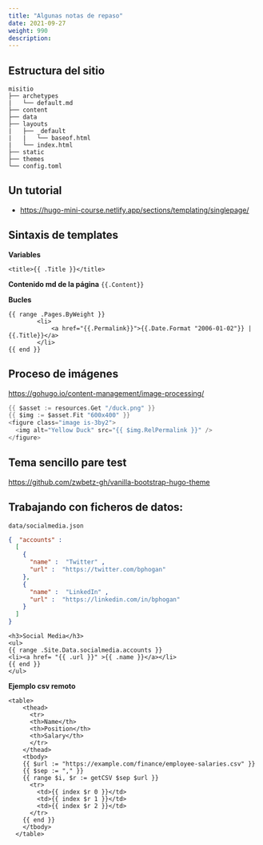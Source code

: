 ```yaml
---
title: "Algunas notas de repaso"
date: 2021-09-27
weight: 990
description:
---
```


## Estructura del sitio

```
misitio
├── archetypes
|   └── default.md
├── content
├── data
├── layouts
|   ├── _default
|   |   └── baseof.html
|   └── index.html
├── static
├── themes
└── config.toml
```

## Un tutorial

- https://hugo-mini-course.netlify.app/sections/templating/singlepage/

## Sintaxis de templates

**Variables**

```go-html-template
<title>{{ .Title }}</title>
```

**Contenido md de la página**
`{{.Content}}`

**Bucles**

```go-html-template
{{ range .Pages.ByWeight }}
        <li>
            <a href="{{.Permalink}}">{{.Date.Format "2006-01-02"}} | {{.Title}}</a>
        </li>
{{ end }}

```

## Proceso de imágenes

https://gohugo.io/content-management/image-processing/

```go
{{ $asset := resources.Get "/duck.png" }}
{{ $img := $asset.Fit "600x400" }}
<figure class="image is-3by2">
  <img alt="Yellow Duck" src="{{ $img.RelPermalink }}" />
</figure>
```

## Tema sencillo pare test

https://github.com/zwbetz-gh/vanilla-bootstrap-hugo-theme

## Trabajando con ficheros de datos:

`data/socialmedia.json`

```json
{ ​ "accounts"​ :
  [
    {
      "name"​ : ​ "Twitter"​ ,
      "url"​ : ​ "https://twitter.com/bphogan"
    },
    {
      "name"​ : ​ "LinkedIn"​ ,
      "url"​ : ​ "https://linkedin.com/in/bphogan"
    }
  ]
}
```


```go-html-template
<h3>Social Media</h3>
<ul>
{{ range .Site.Data.socialmedia.accounts }}
<li><a href=​ "{{ .url }}"​ >{{ .name }}</a></li>
{{ end }}
</ul>
```

**Ejemplo csv remoto**
```go-html-template
<table>
    <thead>
      <tr>
      <th>Name</th>
      <th>Position</th>
      <th>Salary</th>
      </tr>
    </thead>
    <tbody>
    {{ $url := "https://example.com/finance/employee-salaries.csv" }}
    {{ $sep := "," }}
    {{ range $i, $r := getCSV $sep $url }}
      <tr>
        <td>{{ index $r 0 }}</td>
        <td>{{ index $r 1 }}</td>
        <td>{{ index $r 2 }}</td>
      </tr>
    {{ end }}
    </tbody>
  </table>
  ```